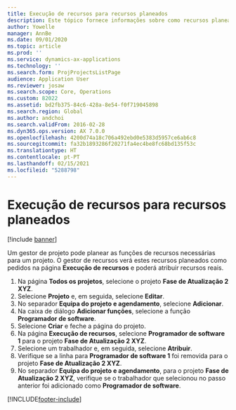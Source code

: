 ```yaml
---
title: Execução de recursos para recursos planeados
description: Este tópico fornece informações sobre como recursos planeados para um projeto.
author: Yowelle
manager: AnnBe
ms.date: 09/01/2020
ms.topic: article
ms.prod: ''
ms.service: dynamics-ax-applications
ms.technology: ''
ms.search.form: ProjProjectsListPage
audience: Application User
ms.reviewer: josaw
ms.search.scope: Core, Operations
ms.custom: 82022
ms.assetid: bd2fb375-84c6-428a-8e54-f0f719045898
ms.search.region: Global
ms.author: andchoi
ms.search.validFrom: 2016-02-28
ms.dyn365.ops.version: AX 7.0.0
ms.openlocfilehash: 4200d74a18c706a492ebd0e5383d5957ce6ab6c8
ms.sourcegitcommit: fa32b1893286f20271fa4ec4be8fc68bd135f53c
ms.translationtype: HT
ms.contentlocale: pt-PT
ms.lasthandoff: 02/15/2021
ms.locfileid: "5288798"
---
```

# <a name="resource-fulfillment-for-planned-resources"></a>Execução de recursos para recursos planeados

[!include [banner](../includes/banner.md)]

Um gestor de projeto pode planear as funções de recursos necessárias para um projeto. O gestor de recursos verá estes recursos planeados como pedidos na página **Execução de recursos** e poderá atribuir recursos reais.

1. Na página **Todos os projetos**, selecione o projeto **Fase de Atualização 2 XYZ**.
2. Selecione **Projeto** e, em seguida, selecione **Editar**.
3. No separador **Equipa do projeto e agendamento**, selecione **Adicionar**.
4. Na caixa de diálogo **Adicionar funções**, selecione a função **Programador de software**.
5. Selecione **Criar** e feche a página do projeto.
6. Na página **Execução de recursos**, selecione **Programador de software 1** para o projeto **Fase de Atualização 2 XYZ**.
7. Selecione um trabalhador e, em seguida, selecione **Atribuir**.
8. Verifique se a linha para **Programador de software 1** foi removida para o projeto **Fase de Atualização 2 XYZ**.
9. No separador **Equipa do projeto e agendamento**, para o projeto **Fase de Atualização 2 XYZ**, verifique se o trabalhador que selecionou no passo anterior foi adicionado como **Programador de software**.


[!INCLUDE[footer-include](../includes/footer-banner.md)]